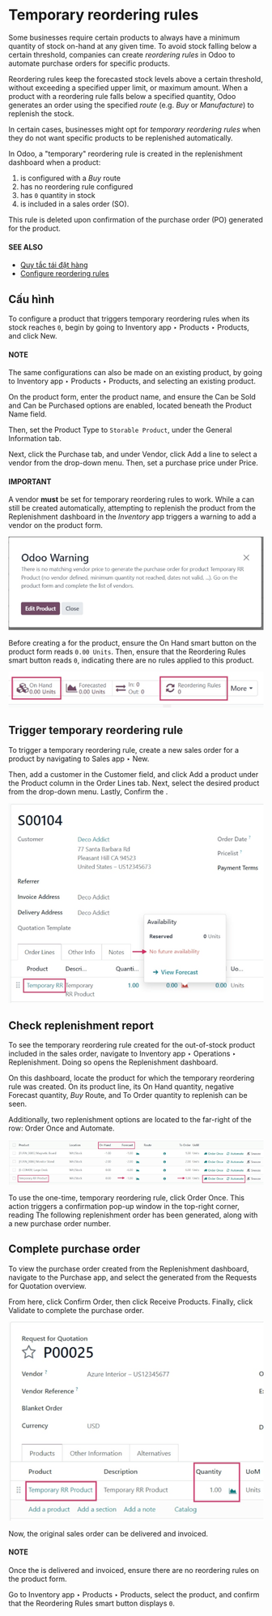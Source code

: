 # Temporary reordering rules

Some businesses require certain products to always have a minimum quantity of stock on-hand at any
given time. To avoid stock falling below a certain threshold, companies can create *reordering
rules* in Odoo to automate purchase orders for specific products.

Reordering rules keep the forecasted stock levels above a certain threshold, without exceeding a
specified upper limit, or maximum amount. When a product with a reordering rule falls below a
specified quantity, Odoo generates an order using the specified *route* (e.g. *Buy* or
*Manufacture*) to replenish the stock.

In certain cases, businesses might opt for *temporary reordering rules* when they do not want
specific products to be replenished automatically.

In Odoo, a "temporary" reordering rule is created in the replenishment dashboard when a product:

1. is configured with a *Buy* route
2. has no reordering rule configured
3. has `0` quantity in stock
4. is included in a sales order (SO).

This rule is deleted upon confirmation of the purchase order (PO) generated for the product.

#### SEE ALSO
- [Quy tắc tái đặt hàng](../../inventory/warehouses_storage/replenishment/reordering_rules.md)
- [Configure reordering rules](reordering.md)

## Cấu hình

To configure a product that triggers temporary reordering rules when its stock reaches `0`, begin by
going to Inventory app ‣ Products ‣ Products, and click New.

#### NOTE
The same configurations can also be made on an existing product, by going to
Inventory app ‣ Products ‣ Products, and selecting an existing product.

On the product form, enter the product name, and ensure the Can be Sold and
Can be Purchased options are enabled, located beneath the Product Name
field.

Then, set the Product Type to `Storable Product`, under the General
Information tab.

Next, click the Purchase tab, and under Vendor, click Add a line
to select a vendor from the drop-down menu. Then, set a purchase price under Price.

#### IMPORTANT
A vendor **must** be set for temporary reordering rules to work. While a  can still be created automatically, attempting to replenish the product from the
Replenishment dashboard in the *Inventory* app triggers a warning to add a vendor on
the product form.

![Warning pop-up upon clicking to replenish product with no set vendor.](../../../../_images/temporary-reordering-warning-popup.png)

Before creating a  for the product, ensure the On Hand smart
button on the product form reads `0.00 Units`. Then, ensure that the Reordering Rules
smart button reads `0`, indicating there are no rules applied to this product.

![Product form smart button row displaying reordering rules and on hand buttons.](../../../../_images/temporary-reordering-smart-buttons.png)

## Trigger temporary reordering rule

To trigger a temporary reordering rule, create a new sales order for a product by navigating to
Sales app ‣ New.

Then, add a customer in the Customer field, and click Add a product under
the Product column in the Order Lines tab. Next, select the desired product
from the drop-down menu. Lastly, Confirm the .

![Sales order for product with no set reordering rules.](../../../../_images/temporary-reordering-sales-order.png)

## Check replenishment report

To see the temporary reordering rule created for the out-of-stock product included in the sales
order, navigate to Inventory app ‣ Operations ‣ Replenishment. Doing so opens
the Replenishment dashboard.

On this dashboard, locate the product for which the temporary reordering rule was created. On its
product line, its On Hand quantity, negative Forecast quantity, *Buy*
Route, and To Order quantity to replenish can be seen.

Additionally, two replenishment options are located to the far-right of the row: Order
Once and Automate.

![Replenishment report displaying temporary reordering rule and options.](../../../../_images/temporary-reordering-replenishment-dashboard.png)

To use the one-time, temporary reordering rule, click Order Once. This action triggers a
confirmation pop-up window in the top-right corner, reading The following replenishment
order has been generated, along with a new purchase order number.

## Complete purchase order

To view the purchase order created from the Replenishment dashboard, navigate to the
Purchase app, and select the generated  from the
Requests for Quotation overview.

From here, click Confirm Order, then click Receive Products. Finally, click
Validate to complete the purchase order.

![Purchase order for product ordered with temporary reordering rule.](../../../../_images/temporary-reordering-purchase-order.png)

Now, the original sales order can be delivered and invoiced.

#### NOTE
Once the  is delivered and invoiced, ensure there are no reordering rules
on the product form.

Go to Inventory app ‣ Products ‣ Products, select the product, and confirm
that the Reordering Rules smart button displays `0`.
